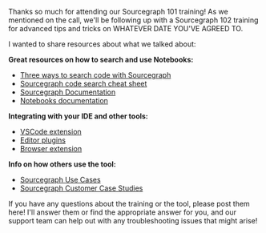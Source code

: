 Thanks so much for attending our Sourcegraph 101 training! As we mentioned on the call, we'll be following up with a Sourcegraph 102 training for advanced tips and tricks on WHATEVER DATE YOU'VE AGREED TO.

I wanted to share resources about what we talked about:

**Great resources on how to search and use Notebooks:**

- [Three ways to search code with Sourcegraph](https://learn.sourcegraph.com/three-ways-to-search-code-with-sourcegraph)
- [Sourcegraph code search cheat sheet](https://learn.sourcegraph.com/how-to-search-code-with-sourcegraph-a-cheat-sheet)
- [Sourcegraph Documentation](https://docs.sourcegraph.com)
- [Notebooks documentation](https://docs.sourcegraph.com/notebooks)

**Integrating with your IDE and other tools:**

- [VSCode extension](https://marketplace.visualstudio.com/items?itemName=sourcegraph.sourcegraph)
- [Editor plugins](https://docs.sourcegraph.com/integration/editor)
- [Browser extension](https://docs.sourcegraph.com/integration/browser_extension)

**Info on how others use the tool:**

- [Sourcegraph Use Cases](https://about.sourcegraph.com/use-cases)
- [Sourcegraph Customer Case Studies](https://about.sourcegraph.com/case-studies)

If you have any questions about the training or the tool, please post them here! I'll answer them or find the appropriate answer for you, and our support team can help out with any troubleshooting issues that might arise!
